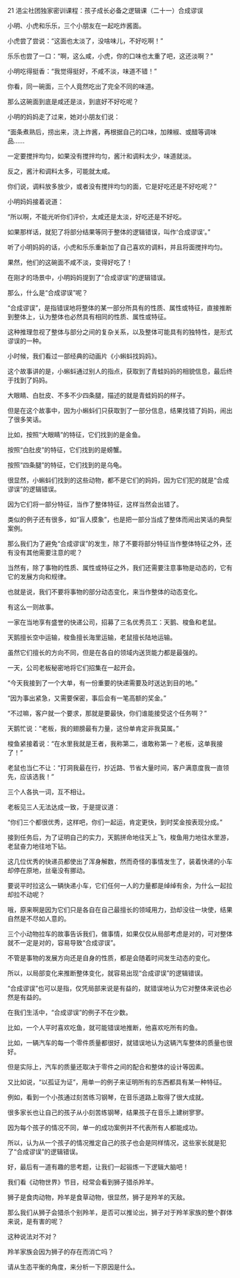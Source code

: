 21 浥尘社团独家密训课程：孩子成长必备之逻辑课（二十一）合成谬误



小明、小虎和乐乐，三个小朋友在一起吃炸酱面。

小虎尝了尝说：“这面也太淡了，没啥味儿，不好吃啊！”

乐乐也尝了一口：“啊，这么咸，小虎，你的口味也太重了吧，这还淡啊？”

小明吃得挺香：“我觉得挺好，不咸不淡，味道不错！”



你看，同一碗面，三个人竟然吃出了完全不同的味道。

那么这碗面到底是咸还是淡，到底好不好吃呢？



小明的妈妈走了过来，她对小朋友们说：

“面条煮熟后，捞出来，浇上炸酱，再根据自己的口味，加辣椒、或醋等调味品……

一定要搅拌均匀，如果没有搅拌均匀，酱汁和调料太少，味道就淡。

反之，酱汁和调料太多，可能就太咸。

你们说，调料放多放少，或者没有搅拌均匀的面，它是好吃还是不好吃呢？”



小明妈妈接着说道：

“所以啊，不能光听你们评价，太咸还是太淡，好吃还是不好吃。

如果那样话，就犯了将部分结果等同于整体的逻辑错误，叫作‘合成谬误’。”



听了小明妈妈的话，小虎和乐乐重新加了自己喜欢的调料，并且将面搅拌均匀。

果然，他们的这碗面不咸不淡，变得好吃了！



在刚才的场景中，小明妈妈提到了“合成谬误”的逻辑错误。

那么，什么是“合成谬误”呢？



“合成谬误”，是指错误地将整体的某一部分所具有的性质、属性或特征，直接推断到整体上，认为整体也必然具有相同的性质、属性或特征。

这种推理忽视了整体与部分之间的复杂关系，以及整体可能具有的独特性，是形式谬误的一种。 



小时候，我们看过一部经典的动画片《小蝌蚪找妈妈》。

这个故事讲的是，小蝌蚪通过别人的指点，获取到了青蛙妈妈的相貌信息，最后终于找到了妈妈。

大眼睛、白肚皮、不多不少四条腿，描述的就是青蛙妈妈的样子。

但是在这个故事中，因为小蝌蚪们只获取到了一部分信息，结果找错了妈妈，闹出了很多笑话。

比如，按照“大眼睛”的特征，它们找到的是金鱼。

按照“白肚皮”的特征，它们找到的是螃蟹。

按照“四条腿”的特征，它们找到的是乌龟。

很显然，小蝌蚪们找到的这些动物，都不是它们的妈妈，因为它们犯的就是“合成谬误”的逻辑错误。

因为它们将一部分特征，当作了整体特征，这样当然会出错了。

类似的例子还有很多，如“盲人摸象”，也是把一部分当成了整体而闹出笑话的典型案例。



那么我们为了避免“合成谬误”的发生，除了不要将部分特征当作整体特征之外，还有没有其他需要注意的呢？

当然有，除了事物的性质、属性或特征之外，我们还需要注意事物是动态的，它有它的发展方向和规律。

也就是说，我们不要将事物的部分动态变化，来当作整体的动态变化。



有这么一则故事。

一家在当地享有盛誉的快递公司，招募了三名优秀员工：天鹅、梭鱼和老鼠。

天鹅擅长空中运输，梭鱼擅长海里运输，老鼠擅长陆地运输。

虽然它们擅长的方向不同，但是在各自的领域内送货能力都是最强的。



一天，公司老板秘密地将它们招集在一起开会。

“今天我接到了一个大单，有一份重要的快递需要及时送达到目的地。”

“因为事出紧急，又需要保密，事后会有一笔高额的奖金。”

“不过嘛，客户就一个要求，那就是要最快，你们谁能接受这个任务啊？”



天鹅忙说：“老板，我的翅膀最有力量，这份单肯定非我莫属。”

梭鱼紧接着说：“在水里我就是王者，我称第二，谁敢称第一？老板，这单我接了！”

老鼠也当仁不让：“打洞我最在行，抄近路、节省大量时间，客户满意度我一直领先，应该选我！”



三个人各执一词，互不相让。

老板见三人无法达成一致，于是提议道：

“你们三个都很优秀，这样吧，你们一起运，肯定更快，到时奖金按表现分成。”



接到任务后，为了证明自己的实力，天鹅拼命地往天上飞，梭鱼用力地往水里游，老鼠奋力地往地下钻。

这几位优秀的快递员都使出了浑身解数，然而奇怪的事情发生了，装着快递的小车却停在原地，丝毫没有挪动。



要说平时拉这么一辆快递小车，它们任何一人的力量都是绰绰有余，为什么一起拉却拉不动呢？

哦，原来啊是因为它们只是各自在自己最擅长的领域用力，劲却没往一块使，结果自然是不尽如人意的。



三个小动物拉车的故事告诉我们，做事情，如果仅仅从局部考虑是对的，可对整体就不一定是对的，容易导致“合成谬误”。

不管是事物的发展方向还是自身的性质，都是会随着时间发生动态的变化。

所以，以局部变化来推断整体变化，就容易出现“合成谬误”的逻辑错误。

“合成谬误”也可以是指，仅凭局部来说是有益的，就错误地认为它对整体来说也必然是有益的。



在我们生活中，“合成谬误”的例子不在少数。

比如，一个人平时喜欢吃鱼，就可能错误地推断，他喜欢吃所有的鱼。

比如，一辆汽车的每一个零件质量都很好，就错误地认为这辆汽车整体的质量也很好。

但是实际上，汽车的质量还取决于零件之间的配合和整体的设计等因素。 



又比如说，“以孤证为证”，用单一的例子来证明所有的东西都具有某一种特征。

例如，看到一个小孩通过刻苦练习钢琴，在音乐道路上取得了很大成就。

很多家长也让自己的孩子从小刻苦练钢琴，结果孩子在音乐上建树寥寥。

因为每个孩子的情况不同，单一的成功案例并不代表所有人都能成功。

所以，认为从一个孩子的情况推定自己的孩子也会是同样情况，这些家长就是犯了“合成谬误”的逻辑错误。



好，最后有一道有趣的思考题，让我们一起锻炼一下逻辑大脑吧！

我们看《动物世界》节目，经常会看到狮子猎杀羚羊。

狮子是食肉动物，羚羊是食草动物，很显然，狮子是羚羊的天敌。

那么我们从狮子会猎杀个别羚羊，是否可以推论出，狮子对于羚羊家族的整个群体来说，是有害的呢？

这种说法对不对？

羚羊家族会因为狮子的存在而消亡吗？

请从生态平衡的角度，来分析一下原因是什么。







